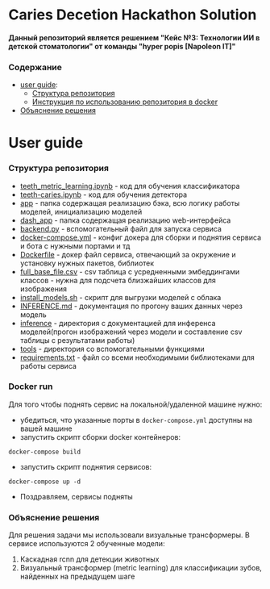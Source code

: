 # Caries Decetion Hackathon Solution
#### Данный репозиторий является решением "Кейс №3: Технологии ИИ в детской стоматологии" от команды "hyper popis [Napoleon IT]"

### Содержание
- [user guide](#user-guide):
    * [Структура репозитория](#структура-репозитория)
    * [Инструкция по использованию репозитория в docker](#docker-run)
- [Объяснение решения](#объяснение-решения)


# User guide
### Структура репозитория
- [teeth_metric_learning.ipynb](teeth_metric_learning.ipynb) - код для обучения классификатора
- [teeth-caries.ipynb](teeth-caries.ipynb) - код для обучения детектора
- [app](./app/) - папка содержащая реализацию бэка, всю логику работы моделей, инициализацию моделей
- [dash_app](./dash_app/) - папка содержащая реализацию web-интерфейса
- [backend.py](backend.py) - вспомогательный файл для запуска сервиса
- [docker-compose.yml](docker-compose.yml) - конфиг докера для сборки и поднятия сервиса и бота с нужными портами и тд
- [Dockerfile](Dockerfile) - докер файл сервиса, отвечающий за окружение и установку нужных пакетов, библиотек
- [full_base_file.csv](full_base_file.csv) - csv таблица с усредненными эмбеддингами классов - нужна для подсчета близжайших классов для изображения
- [install_models.sh](install_models.sh) - скрипт для выгрузки моделей с облака
- [INFERENCE.md](INFERENCE.md) - документация по прогону ваших данных через модель
- [inference](inference) - директория с документацией для инференса моделей(прогон изображений через модели и составление csv таблицы с результатами работы)
- [tools](tools) - директория со вспомогательными функциями
- [requirements.txt](requirements.txt) - файл со всеми необходимыми библиотеками для работы сервиса
### Docker run
Для того чтобы поднять сервис на локальной/удаленной машине нужно:
- убедиться, что указанные порты в ```docker-compose.yml``` доступны на вашей машине
- запустить скрипт сборки docker контейнеров:
```
docker-compose build
```
- запустить скрипт поднятия сервисов:
```
docker-compose up -d
```
- Поздравляем, сервисы подняты
### Объяснение решения 
Для решения задачи мы использовали визуальные трансформеры. В сервисе используются 2 обученные модели:
1. Каскадная rcnn для детекции животных
2. Визуальный трансформер (metric learning) для классификации зубов, найденных на предыдущем шаге

